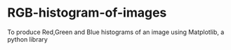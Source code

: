 # RGB-histogram-of-images
To produce Red,Green and Blue histograms of an image using Matplotlib, a python library
